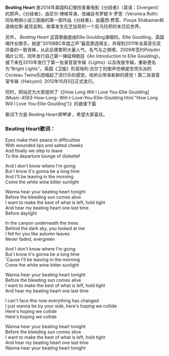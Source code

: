 

**Beating Heart**
是2014年美国科幻冒险青春电影《分歧者》（英语：Divergent）的原声。《分歧者》，由尼尔·博格导演，改编自韦罗妮卡·罗思（Veronica
Roth）同名畅销小说三部曲的第一部作品《分歧者》，由露西·费雪、Pouya
Shabazian和道格拉斯·威克监制。故事发生在芝加哥的一个反乌托邦的末日后世界。  
  
另外， _Beating Heart_ 这首歌曲是由Ellie Goulding演唱的。Ellie
Goulding，英国唱作女歌手。她是“2010BBC年度之声”最高票选得主，并得到2011年全英音乐奖评委的一致青睐，从此后便累积大量人气，名气与之俱增。2009年签约Polydor唱片公司，同年发行自己第一弹延伸剧目《An
Introduction to Ellie
Goulding》，接下来在2010年发行了第一张录音室专辑《Lights》以及改版专辑，重新更名为“Bright
Lights”。英国《卫报》形容埃利·古尔丁的歌声仿佛是空灵乐派的Cocteau
Twins乐团唱起了流行乐的感觉，给听众带来新鲜的感觉！第二张录音室专辑《Halcyon》2012年10月5日正式发行。  
  
同时，网站还为大家提供了《[How Long Will I Love You-Ellie Goulding](Music-4563-How-Long-
Will-I-Love-You-Ellie-Goulding.html "How Long Will I Love You-Ellie
Goulding")》的曲谱下载  
  
歌词下方是 _Beating Heart钢琴谱_ ，希望大家喜欢。

### Beating Heart歌词：

Eyes make their peace in difficulties  
With wounded lips and salted cheeks  
And finally we step to leave  
To the departure lounge of disbelief

And I don't know where I'm going  
But I know it's gonna be a long time  
And I'll be leaving in the morning  
Come the white wine bitter sunlight

Wanna hear your beating heart tonight  
Before the bleeding sun comes alive  
I want to make the best of what is left, hold tight  
And hear my beating heart one last time  
Before daylight

In the canyon underneath the trees  
Behind the dark sky, you looked at me  
I fell for you like autumn leaves  
Never faded, evergreen

And I don't know where I'm going  
But I know it's gonna be a long time  
'Cause I'll be leaving in the morning  
Come the white wine bitter sunlight

Wanna hear your beating heart tonight  
Before the bleeding sun comes alive  
I want to make the best of what is left, hold tight  
And hear my beating heart one last time

I can't face this now everything has changed  
I just wanna be by your side, here's hoping we collide  
Here's hoping we collide  
Here's hoping we collide

Wanna hear your beating heart tonight  
Before the bleeding sun comes alive  
I want to make the best of what is left, hold tight  
And hear my beating heart one last time  
Wanna hear your beating heart tonight

